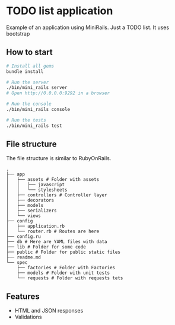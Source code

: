 # TODO list application

Example of an application using MiniRails. Just a TODO list. It uses bootstrap

## How to start

```bash
# Install all gems
bundle install

# Run the server
./bin/mini_rails server
# Open http://0.0.0.0:9292 in a browser

# Run the console
./bin/mini_rails console

# Run the tests
./bin/mini_rails test
```

## File structure

The file structure is similar to RubyOnRails.

```
.
├── app
│   ├── assets # Folder with assets
│   │   ├── javascript
│   │   └── stylesheets
│   ├── controllers # Controller layer
│   ├── decorators
│   ├── models
│   ├── serializers
│   └── views
├── config
│   ├── application.rb
│   └── router.rb # Routes are here
├── config.ru
├── db # Here are YAML files with data
├── lib # Folder for some code
├── public # Folder for public static files
├── readme.md
└── spec
    ├── factories # Folder with Factories
    ├── models # Folder with unit tests
    └── requests # Folder with requests tets
```

## Features

* HTML and JSON responses
* Validations
